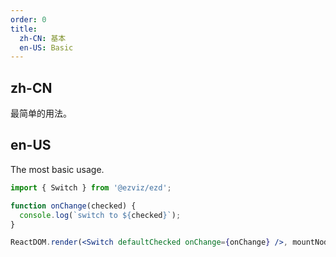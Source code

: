 ```yaml
---
order: 0
title:
  zh-CN: 基本
  en-US: Basic
---
```


## zh-CN

最简单的用法。

## en-US

The most basic usage.

```jsx
import { Switch } from '@ezviz/ezd';

function onChange(checked) {
  console.log(`switch to ${checked}`);
}

ReactDOM.render(<Switch defaultChecked onChange={onChange} />, mountNode);
```

<style>
.code-box-demo .ezd-switch {
  margin-bottom: 8px;
}
</style>
